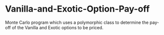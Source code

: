 # Vanilla-and-Exotic-Option-Pay-off
Monte Carlo program which uses a polymorphic class to determine the pay-off of the Vanilla and Exotic  options to be priced.
